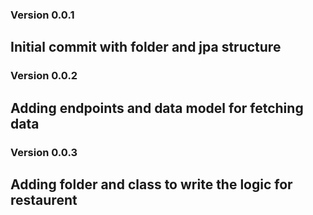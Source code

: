 ### Version 0.0.1
## Initial commit with folder and jpa structure

### Version 0.0.2
## Adding endpoints and data model for fetching data

### Version 0.0.3
## Adding folder and class to write the logic for restaurent